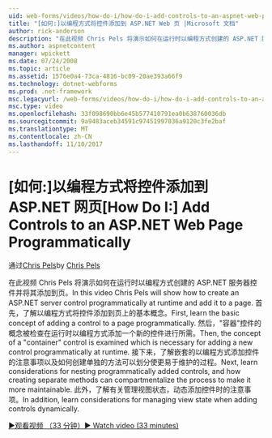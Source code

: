 ```yaml
---
uid: web-forms/videos/how-do-i/how-do-i-add-controls-to-an-aspnet-web-page-programmatically
title: "[如何:]以编程方式将控件添加到 ASP.NET Web 页 |Microsoft 文档"
author: rick-anderson
description: "在此视频 Chris Pels 将演示如何在运行时以编程方式创建的 ASP.NET 服务器控件并将其添加到页。 首先，了解基本概念，o..."
ms.author: aspnetcontent
manager: wpickett
ms.date: 07/24/2008
ms.topic: article
ms.assetid: 1576e0a4-73ca-4816-bc09-20ae393a66f9
ms.technology: dotnet-webforms
ms.prod: .net-framework
msc.legacyurl: /web-forms/videos/how-do-i/how-do-i-add-controls-to-an-aspnet-web-page-programmatically
msc.type: video
ms.openlocfilehash: 33f098690bb6e45b577410791ea0b638760036db
ms.sourcegitcommit: 9a9483aceb34591c97451997036a9120c3fe2baf
ms.translationtype: MT
ms.contentlocale: zh-CN
ms.lasthandoff: 11/10/2017
---
```

<a name="how-do-i-add-controls-to-an-aspnet-web-page-programmatically"></a><span data-ttu-id="c72c5-104">[如何:]以编程方式将控件添加到 ASP.NET 网页</span><span class="sxs-lookup"><span data-stu-id="c72c5-104">[How Do I:] Add Controls to an ASP.NET Web Page Programmatically</span></span>
====================
<span data-ttu-id="c72c5-105">通过[Chris Pels](https://twitter.com/chrispels)</span><span class="sxs-lookup"><span data-stu-id="c72c5-105">by [Chris Pels](https://twitter.com/chrispels)</span></span>

<span data-ttu-id="c72c5-106">在此视频 Chris Pels 将演示如何在运行时以编程方式创建的 ASP.NET 服务器控件并将其添加到页。</span><span class="sxs-lookup"><span data-stu-id="c72c5-106">In this video Chris Pels will show how to create an ASP.NET server control programmatically at runtime and add it to a page.</span></span> <span data-ttu-id="c72c5-107">首先，了解以编程方式将控件添加到页上的基本概念。</span><span class="sxs-lookup"><span data-stu-id="c72c5-107">First, learn the basic concept of adding a control to a page programmatically.</span></span> <span data-ttu-id="c72c5-108">然后，"容器"控件的概念被检查在运行时以编程方式添加一个新的控件进行所需。</span><span class="sxs-lookup"><span data-stu-id="c72c5-108">Then, the concept of a "container" control is examined which is necessary for adding a new control programmatically at runtime.</span></span> <span data-ttu-id="c72c5-109">接下来，了解嵌套的以编程方式添加控件的注意事项以及如何创建单独的方法可以划分使更易于维护的过程。</span><span class="sxs-lookup"><span data-stu-id="c72c5-109">Next, learn considerations for nesting programmatically added controls, and how creating separate methods can compartmentalize the process to make it more maintainable.</span></span> <span data-ttu-id="c72c5-110">此外，了解有关管理视图状态，动态添加控件时的注意事项。</span><span class="sxs-lookup"><span data-stu-id="c72c5-110">In addition, learn considerations for managing view state when adding controls dynamically.</span></span>

[<span data-ttu-id="c72c5-111">&#9654;观看视频 （33 分钟）</span><span class="sxs-lookup"><span data-stu-id="c72c5-111">&#9654; Watch video (33 minutes)</span></span>](https://channel9.msdn.com/Blogs/ASP-NET-Site-Videos/how-do-i-add-controls-to-an-aspnet-web-page-programmatically)
